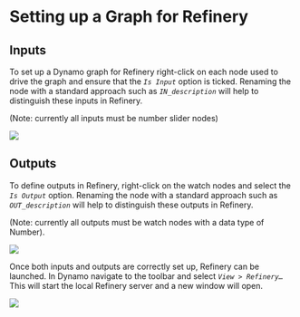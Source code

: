 # Setting up a Graph for Refinery

## Inputs

To set up a Dynamo graph for Refinery right-click on each node used to drive the graph and ensure that the _`Is Input`_ option is ticked. Renaming the node with a standard approach such as _`IN_description`_ will help to distinguish these inputs in Refinery.

\(Note: currently all inputs must be number slider nodes\)

![](../.gitbook/assets/refinery_settingupgraph_isinput.png)

## Outputs

To define outputs in Refinery, right-click on the watch nodes and select the _`Is Output`_ option. Renaming the node with a standard approach such as _`OUT_description`_ will help to distinguish these outputs in Refinery.

\(Note: currently all outputs must be watch nodes with a data type of Number\).

![](../.gitbook/assets/refinery_settingupgraph_renameoutput.png)

Once both inputs and outputs are correctly set up, Refinery can be launched. In Dynamo navigate to the toolbar and select _`View > Refinery…`_ This will start the local Refinery server and a new window will open.

![](../.gitbook/assets/refinery_settingupgraph_refinery.png)

